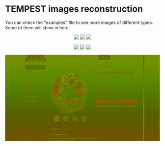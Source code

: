 # TEMPEST images reconstruction

You can check the "examples" file to see more images of different types. Some of them will show in here.
<p align="center">
  <img src="https://via.placeholder.com/150](https://github.com/fsy123-qaq/TEMPEST-images-reconstruction/blob/main/examples/e-commerce%20platform%20interface/image1/12905_0std.png)" width="150"/>
  <img src="https://via.placeholder.com/150" width="150"/>
  <img src="https://via.placeholder.com/150" width="150"/>
</p>

<p align="center">
  <img src="https://via.placeholder.com/150" width="150"/>
  <img src="https://via.placeholder.com/150" width="150"/>
  <img src="https://via.placeholder.com/150" width="150"/>
</p>

![第一个例子](https://github.com/fsy123-qaq/TEMPEST-images-reconstruction/blob/main/examples/e-commerce%20platform%20interface/image1/12905_0std.png)
